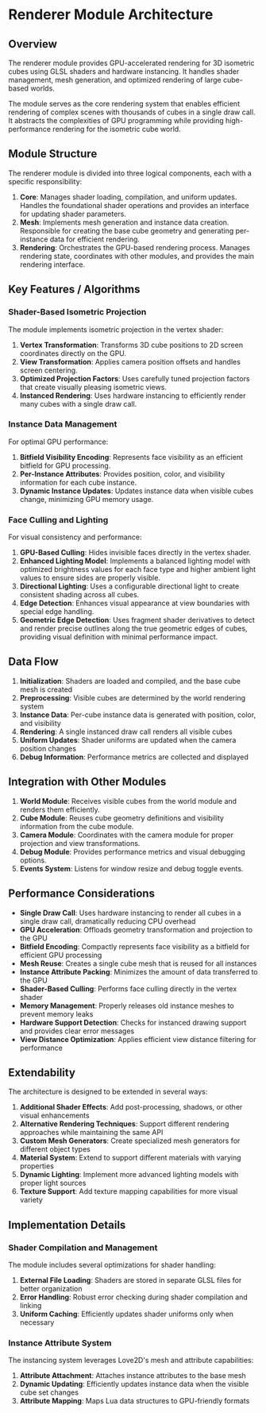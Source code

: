 # Renderer Module Architecture

## Overview

The renderer module provides GPU-accelerated rendering for 3D isometric cubes using GLSL shaders and hardware instancing. It handles shader management, mesh generation, and optimized rendering of large cube-based worlds.

The module serves as the core rendering system that enables efficient rendering of complex scenes with thousands of cubes in a single draw call. It abstracts the complexities of GPU programming while providing high-performance rendering for the isometric cube world.

## Module Structure

The renderer module is divided into three logical components, each with a specific responsibility:

1. **Core**: Manages shader loading, compilation, and uniform updates. Handles the foundational shader operations and provides an interface for updating shader parameters.
2. **Mesh**: Implements mesh generation and instance data creation. Responsible for creating the base cube geometry and generating per-instance data for efficient rendering.
3. **Rendering**: Orchestrates the GPU-based rendering process. Manages rendering state, coordinates with other modules, and provides the main rendering interface.

## Key Features / Algorithms

### Shader-Based Isometric Projection
The module implements isometric projection in the vertex shader:

1. **Vertex Transformation**: Transforms 3D cube positions to 2D screen coordinates directly on the GPU.
2. **View Transformation**: Applies camera position offsets and handles screen centering.
3. **Optimized Projection Factors**: Uses carefully tuned projection factors that create visually pleasing isometric views.
4. **Instanced Rendering**: Uses hardware instancing to efficiently render many cubes with a single draw call.

### Instance Data Management
For optimal GPU performance:

1. **Bitfield Visibility Encoding**: Represents face visibility as an efficient bitfield for GPU processing.
2. **Per-Instance Attributes**: Provides position, color, and visibility information for each cube instance.
3. **Dynamic Instance Updates**: Updates instance data when visible cubes change, minimizing GPU memory usage.

### Face Culling and Lighting
For visual consistency and performance:

1. **GPU-Based Culling**: Hides invisible faces directly in the vertex shader.
2. **Enhanced Lighting Model**: Implements a balanced lighting model with optimized brightness values for each face type and higher ambient light values to ensure sides are properly visible.
3. **Directional Lighting**: Uses a configurable directional light to create consistent shading across all cubes.
4. **Edge Detection**: Enhances visual appearance at view boundaries with special edge handling.
5. **Geometric Edge Detection**: Uses fragment shader derivatives to detect and render precise outlines along the true geometric edges of cubes, providing visual definition with minimal performance impact.

## Data Flow

1. **Initialization**: Shaders are loaded and compiled, and the base cube mesh is created
2. **Preprocessing**: Visible cubes are determined by the world rendering system
3. **Instance Data**: Per-cube instance data is generated with position, color, and visibility
4. **Rendering**: A single instanced draw call renders all visible cubes
5. **Uniform Updates**: Shader uniforms are updated when the camera position changes
6. **Debug Information**: Performance metrics are collected and displayed

## Integration with Other Modules

1. **World Module**: Receives visible cubes from the world module and renders them efficiently.
2. **Cube Module**: Reuses cube geometry definitions and visibility information from the cube module.
3. **Camera Module**: Coordinates with the camera module for proper projection and view transformations.
4. **Debug Module**: Provides performance metrics and visual debugging options.
5. **Events System**: Listens for window resize and debug toggle events.

## Performance Considerations

- **Single Draw Call**: Uses hardware instancing to render all cubes in a single draw call, dramatically reducing CPU overhead
- **GPU Acceleration**: Offloads geometry transformation and projection to the GPU
- **Bitfield Encoding**: Compactly represents face visibility as a bitfield for efficient GPU processing
- **Mesh Reuse**: Creates a single cube mesh that is reused for all instances
- **Instance Attribute Packing**: Minimizes the amount of data transferred to the GPU
- **Shader-Based Culling**: Performs face culling directly in the vertex shader
- **Memory Management**: Properly releases old instance meshes to prevent memory leaks
- **Hardware Support Detection**: Checks for instanced drawing support and provides clear error messages
- **View Distance Optimization**: Applies efficient view distance filtering for performance

## Extendability

The architecture is designed to be extended in several ways:

1. **Additional Shader Effects**: Add post-processing, shadows, or other visual enhancements
2. **Alternative Rendering Techniques**: Support different rendering approaches while maintaining the same API
3. **Custom Mesh Generators**: Create specialized mesh generators for different object types
4. **Material System**: Extend to support different materials with varying properties
5. **Dynamic Lighting**: Implement more advanced lighting models with proper light sources
6. **Texture Support**: Add texture mapping capabilities for more visual variety

## Implementation Details

### Shader Compilation and Management
The module includes several optimizations for shader handling:

1. **External File Loading**: Shaders are stored in separate GLSL files for better organization
2. **Error Handling**: Robust error checking during shader compilation and linking
3. **Uniform Caching**: Efficiently updates shader uniforms only when necessary

### Instance Attribute System
The instancing system leverages Love2D's mesh and attribute capabilities:

1. **Attribute Attachment**: Attaches instance attributes to the base mesh
2. **Dynamic Updating**: Efficiently updates instance data when the visible cube set changes
3. **Attribute Mapping**: Maps Lua data structures to GPU-friendly formats
